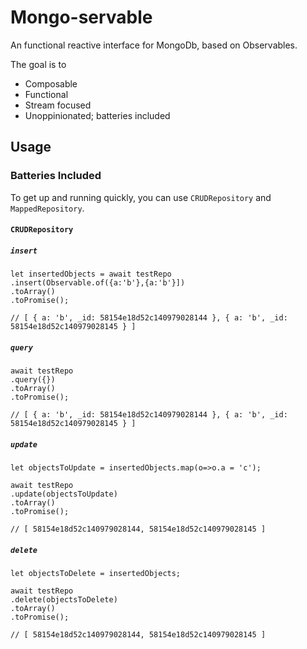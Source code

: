 # Mongo-servable

An functional reactive interface for MongoDb, based on Observables.

The goal is to

- Composable
- Functional
- Stream focused
- Unoppinionated; batteries included

## Usage

### Batteries Included

To get up and running quickly, you can use `CRUDRepository` and `MappedRepository`.

#### `CRUDRepository`

##### `insert`

```
let insertedObjects = await testRepo
.insert(Observable.of({a:'b'},{a:'b'}])
.toArray()
.toPromise();

// [ { a: 'b', _id: 58154e18d52c140979028144 }, { a: 'b', _id: 58154e18d52c140979028145 } ]
```

##### `query`

```
await testRepo
.query({})
.toArray()
.toPromise();

// [ { a: 'b', _id: 58154e18d52c140979028144 }, { a: 'b', _id: 58154e18d52c140979028145 } ]
```

##### `update`

```
let objectsToUpdate = insertedObjects.map(o=>o.a = 'c');

await testRepo
.update(objectsToUpdate)
.toArray()
.toPromise();

// [ 58154e18d52c140979028144, 58154e18d52c140979028145 ]
```

##### `delete`

```
let objectsToDelete = insertedObjects;

await testRepo
.delete(objectsToDelete)
.toArray()
.toPromise();

// [ 58154e18d52c140979028144, 58154e18d52c140979028145 ]
```
